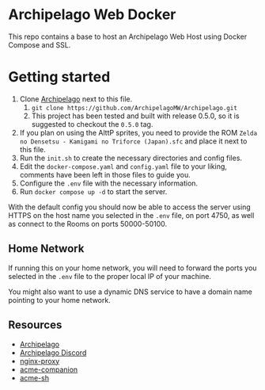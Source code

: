 # Archipelago Web Docker

This repo contains a base to host an Archipelago Web Host using Docker Compose and SSL.

# Getting started

1. Clone [Archipelago](https://github.com/ArchipelagoMW/Archipelago/) next to this file. 
   1. `git clone https://github.com/ArchipelagoMW/Archipelago.git`
   2. This project has been tested and built with release 0.5.0, so it is suggested to 
      checkout the `0.5.0` tag. 
2. If you plan on using the AlttP sprites, you need to provide the ROM 
   `Zelda no Densetsu - Kamigami no Triforce (Japan).sfc` and place it next to this file.
3. Run the `init.sh` to create the necessary directories and config files.
4. Edit the `docker-compose.yaml` and `config.yaml` file to your liking, comments have 
   been left in those files to guide you.
5. Configure the `.env` file with the necessary information.
6. Run `docker compose up -d` to start the server.

With the default config you should now be able to access the server using HTTPS on the host name
you selected in the `.env` file, on port 4750, as well as connect to the Rooms on ports 50000-50100.

## Home Network

If running this on your home network, you will need to forward the ports you selected in the `.env` file
to the proper local IP of your machine.

You might also want to use a dynamic DNS service to have a domain name pointing to your home network.

## Resources

- [Archipelago](https://github.com/ArchipelagoMW/Archipelago/)
- [Archipelago Discord](https://discord.gg/8Z65BR2)
- [nginx-proxy](https://github.com/nginx-proxy/nginx-proxy)
- [acme-companion](https://github.com/nginx-proxy/acme-companion)
- [acme-sh](https://github.com/acmesh-official/acme.sh)
